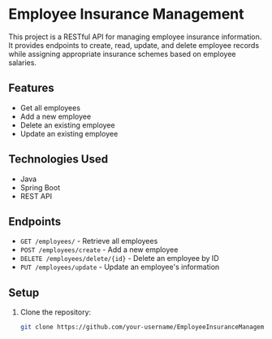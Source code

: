 # Employee Insurance Management

This project is a RESTful API for managing employee insurance information. It provides endpoints to create, read, update, and delete employee records while assigning appropriate insurance schemes based on employee salaries.

## Features

- Get all employees
- Add a new employee
- Delete an existing employee
- Update an existing employee

## Technologies Used

- Java
- Spring Boot
- REST API

## Endpoints

- `GET /employees/` - Retrieve all employees
- `POST /employees/create` - Add a new employee
- `DELETE /employees/delete/{id}` - Delete an employee by ID
- `PUT /employees/update` - Update an employee's information

## Setup

1. Clone the repository:
   ```bash
   git clone https://github.com/your-username/EmployeeInsuranceManagement.git
